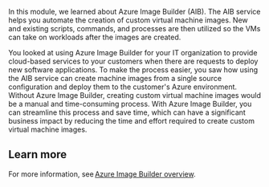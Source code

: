 In this module, we learned about Azure Image Builder (AIB). The AIB service helps you automate the creation of custom virtual machine images. New and existing scripts, commands, and processes are then utilized so the VMs can take on workloads after the images are created. 

You looked at using Azure Image Builder for your IT organization to provide cloud-based services to your customers when there are requests to deploy new software applications. To make the process easier, you saw how using the AIB service can create machine images from a single source configuration and deploy them to the customer's Azure environment. Without Azure Image Builder, creating custom virtual machine images would be a manual and time-consuming process. With Azure Image Builder, you can streamline this process and save time, which can have a significant business impact by reducing the time and effort required to create custom virtual machine images.

## Learn more

For more information, see [Azure Image Builder overview](/azure/virtual-machines/image-builder-overview).